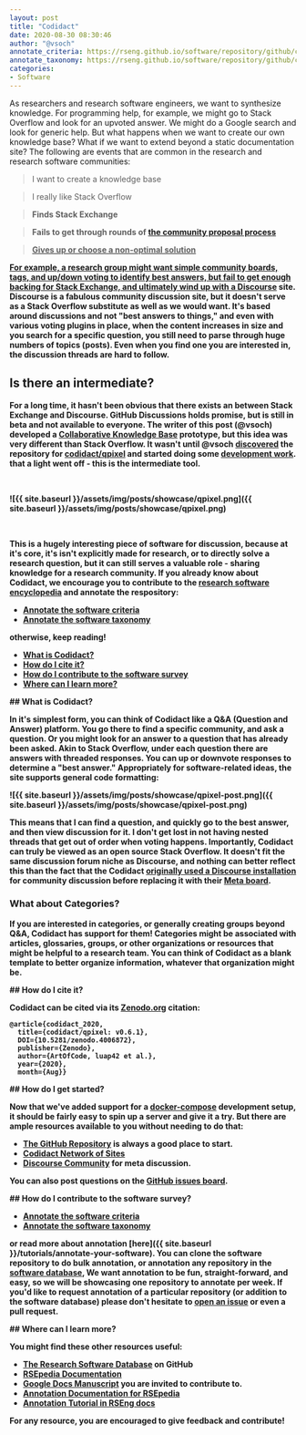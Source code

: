 ```yaml
---
layout: post
title: "Codidact"
date: 2020-08-30 08:30:46
author: "@vsoch"
annotate_criteria: https://rseng.github.io/software/repository/github/codidact/qpixel/annotate-criteria/
annotate_taxonomy: https://rseng.github.io/software/repository/github/codidact/qpixel/annotate-taxonomy/
categories:
- Software
---
```


As researchers and research software engineers, we want to synthesize knowledge. For
programming help, for example, we might go to Stack Overflow and look for an upvoted answer.
We might do a Google search and look for generic help. But what happens when we want to create
our own knowledge base? What if we want to extend beyond a static documentation site?
The following are events that are common in the research and research software communities:


> I want to create a knowledge base

> I really like Stack Overflow

> <strong>Finds Stack Exchange</strong>

> <strong>Fails to get through rounds of <a href="https://area51.stackexchange.com/" target="_blank">the community proposal process

> <strong>Gives up or choose a non-optimal solution</strong>

For example, a research group might want simple community boards, tags, and up/down voting 
to identify best answers, but fail to get enough backing for Stack Exchange, and ultimately wind up with a <a href="https://www.discourse.org/" target="_blank">Discourse</a>
site. Discourse is a fabulous community discussion site, but it doesn't serve as a Stack Overflow substitute as well
as we would want. It's based around discussions and not "best answers to things," and even with various voting plugins in place,
when the content increases in size and you search for a specific question, you still need to parse through huge numbers of 
topics (posts). Even when you find one you are interested in, the discussion threads are hard to follow.

## Is there an intermediate?

For a long time, it hasn't been obvious that there exists an between Stack Exchange and Discourse. GitHub Discussions
holds promise, but is still in beta and not available to everyone. The writer of this post (@vsoch) developed
a <a href="https://dl.acm.org/doi/abs/10.1145/3311790.3399616" target="_blank">Collaborative Knowledge Base</a>
prototype, but this idea was very different than Stack Overflow. It wasn't until @vsoch <a href="https://www.reddit.com/r/programming/comments/e4ujq5/codidact_building_better_communitydriven_qa/" target="_blank">discovered</a> the repository for <a href="https://codidact.com/">codidact/qpixel</a>
and started doing some <a href="https://github.com/codidact/qpixel/issues/70" target="_blank">development work</a>.
that a light went off - this is the intermediate tool.

<br>

![{{ site.baseurl }}/assets/img/posts/showcase/qpixel.png]({{ site.baseurl }}/assets/img/posts/showcase/qpixel.png)

<br>

This is a hugely interesting piece of software for discussion, because at it's core, it's isn't explicitly made for research, or to directly solve a research question, but it can still serves a valuable role - sharing knowledge for a research community. If you already know about Codidact, we encourage you to contribute to the [research software encyclopedia](https://rseng.github.io/rse/tutorials/annotation/) and annotate the respository:

<ul>
<li><a href="{{ page.annotate_criteria }}" target="_blank">Annotate the software criteria</a></li>
<li><a href="{{ page.annotate_taxonomy }}" target="_blank">Annotate the software taxonomy</a></li>
</ul>

otherwise, keep reading!

<!--more--> 

 - [What is Codidact?](#what-is)
 - [How do I cite it?](#cite)
 - [How do I contribute to the software survey](#contribute)
 - [Where can I learn more?](#learn-more)


<a id="what-is">
## What is Codidact?

In it's simplest form, you can think of Codidact like a Q&A (Question and Answer) platform. You go there to find
a specific community, and ask a question. Or you might look for an answer to a question that has already been asked.
Akin to Stack Overflow, under each question there are answers with threaded responses. You can up or downvote responses
to determine a "best answer." Appropriately for software-related ideas, the site supports general code formatting:

![{{ site.baseurl }}/assets/img/posts/showcase/qpixel-post.png]({{ site.baseurl }}/assets/img/posts/showcase/qpixel-post.png)

This means that I can find a question, and quickly go to the best answer, and then view discussion for it. I don't
get lost in not having nested threads that get out of order when voting happens. Importantly, Codidact can truly be viewed
as an open source Stack Overflow. It doesn't fit the same discussion forum niche as Discourse, and nothing can
better reflect this than the fact that the Codidact <a href="https://forum.codidact.org/t/great-plans-abound-or-how-were-going-to-launch-a-q-a-site-quicker/885" target="_blank">originally used a Discourse installation</a> for community discussion before
replacing it with their <a href="https://meta.codidact.com/" target="_blank">Meta board</a>.

### What about Categories?

If you are interested in categories, or generally creating groups beyond Q&A, Codidact has support for them!
Categories might be associated with articles, glossaries, groups, or other organizations or resources that might be helpful
to a research team. You can think of Codidact as a blank template to better organize information, whatever that organization
might be.

<a id="cite">
## How do I cite it?

Codidact can be cited via its <a href="https://zenodo.org/record/4006872#.X0mFQBlME5k" target="_blank">Zenodo.org</a>
citation:

```
@article{codidact_2020, 
  title={codidact/qpixel: v0.6.1}, 
  DOI={10.5281/zenodo.4006872},
  publisher={Zenodo}, 
  author={ArtOfCode, luap42 et al.}, 
  year={2020}, 
  month={Aug}}
```

<a id="getting-started">
## How do I get started?

Now that we've added support for a <a href="https://github.com/codidact/qpixel/issues/70" target="_blank">docker-compose</a>
development setup, it should be fairly easy to spin up a server and give it a try. But there are ample resources available to
you without needing to do that:

 - [The GitHub Repository](https://github.com/Codidact/qpixel) is always a good place to start.
 - [Codidact Network of Sites](https://codidact.com/)
 - [Discourse Community](https://forum.codidact.org/) for meta discussion.

You can also post questions on the [GitHub issues board](https://github.com/codidact/qpixel/issues).

<a id="contribute">
## How do I contribute to the software survey?

<ul>
  <li><a href="{{ page.annotate_criteria }}" target="_blank">Annotate the software criteria</a></li>
  <li><a href="{{ page.annotate_taxonomy }}" target="_blank">Annotate the software taxonomy</a></li>
</ul>

or read more about annotation [here]({{ site.baseurl }}/tutorials/annotate-your-software). You can clone the software repository to do
bulk annotation, or annotation any repository in the <a href="https://rseng.github.io/software/" target="_blank">software database</a>,
We want annotation to be fun, straight-forward, and easy, so we will be showcasing one repository to annotate per week.
If you'd like to request annotation of a particular repository (or addition to the software database)
please don't hesitate to [open an issue](https://github.com/rseng/software/issues) or even a pull request.

<a id="learn-more">
## Where can I learn more?

You might find these other resources useful:

 - [The Research Software Database](https://github.com/rseng/software) on GitHub
 - [RSEpedia Documentation](https://rseng.github.io/rse)
 - [Google Docs Manuscript](https://docs.google.com/document/d/1wDb0udH9OrFWrMBsAVb8RrUMCKKRHoyEep7yveJ1d0k/edit) you are invited to contribute to.
 - [Annotation Documentation for RSEpedia](https://rseng.github.io/rse/tutorials/annotation/)
 - [Annotation Tutorial in RSEng docs](https://rseng.github.io/rse/tutorials/annotation/)

For any resource, you are encouraged to give feedback and contribute!
